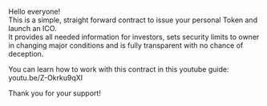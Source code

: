 Hello everyone! <br>
This is a simple, straight forward contract to issue your personal Token and launch an ICO. <br>
It provides all needed information for investors, sets security limits to owner in changing major conditions and is fully transparent with no chance of deception. <br>

You can learn how to work with this contract in this youtube guide: <br>
youtu.be/Z-Okrku9qXI

Thank you for your support! 

